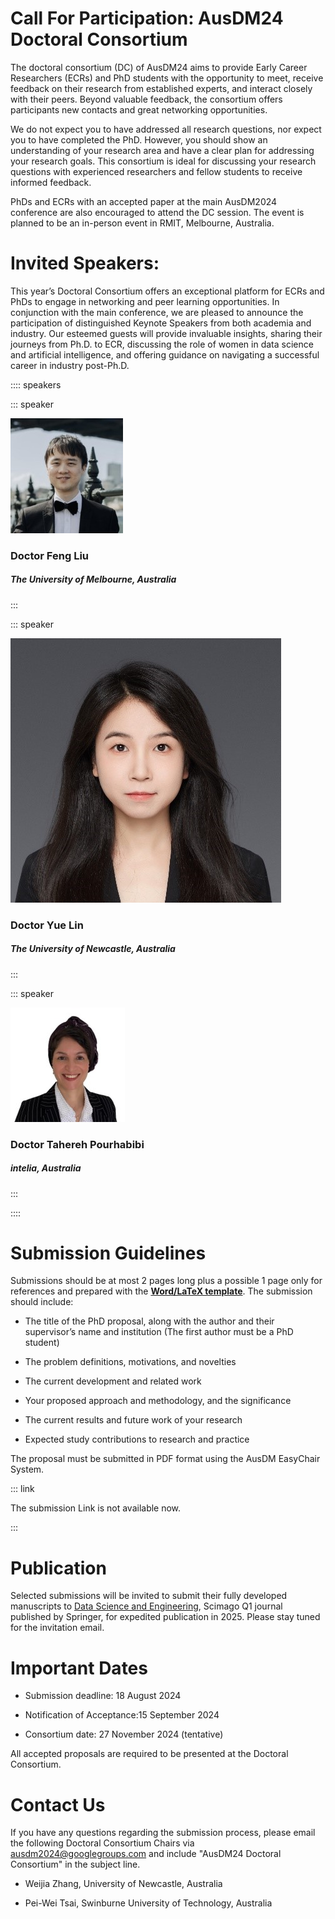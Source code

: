 # Call For Participation: AusDM24 Doctoral Consortium

The doctoral consortium (DC) of AusDM24 aims to provide Early Career Researchers (ECRs) and PhD students with the opportunity to meet, receive feedback on their research from established experts, and interact closely with their peers. Beyond valuable feedback, the consortium offers participants new contacts and great networking opportunities.

We do not expect you to have addressed all research questions, nor expect you to have completed the PhD. However, you should show an understanding of your research area and have a clear plan for addressing your research goals. This consortium is ideal for discussing your research questions with experienced researchers and fellow students to receive informed feedback.

PhDs and ECRs with an accepted paper at the main AusDM2024 conference are also encouraged to attend the DC session. The event is planned to be an in-person event in RMIT, Melbourne, Australia.

# Invited Speakers:

This year’s Doctoral Consortium offers an exceptional platform for ECRs and PhDs to engage in networking and peer learning opportunities. In conjunction with the main conference, we are pleased to announce the participation of distinguished Keynote Speakers from both academia and industry. Our esteemed guests will provide invaluable insights, sharing their journeys from Ph.D. to ECR, discussing the role of women in data science and artificial intelligence, and offering guidance on navigating a successful career in industry post-Ph.D.

:::: speakers

::: speaker

![Feng Liu](./media/Speech/DC/Feng%20Liu.jpg)

### Doctor Feng Liu

##### The University of Melbourne, Australia

:::

::: speaker

![Yue Lin](./media/Speech/DC/Yue%20Lin.jpg)

### Doctor Yue Lin

##### The University of Newcastle, Australia

:::

::: speaker

![Tahereh Pourhabibi](./media/Speech/DC/Tahereh%20Pourhabibi.jpg)

### Doctor Tahereh Pourhabibi

##### intelia, Australia

:::


::::


# Submission Guidelines

Submissions should be at most 2 pages long plus a possible 1 page only for references and prepared with the [**Word/LaTeX template**](https://drive.google.com/file/d/1148bgY2oEQvJ83zKrEtAnMYobQ4g7ZOG/view?usp=sharing). The submission should include:

- The title of the PhD proposal, along with the author and their supervisor’s name and institution (The first author must be a PhD student)

- The problem definitions, motivations, and novelties

- The current development and related work

- Your proposed approach and methodology, and the significance

- The current results and future work of your research

- Expected study contributions to research and practice

The proposal must be submitted in PDF format using the AusDM EasyChair System.

::: link

The submission Link is not available now.

:::


# Publication

Selected submissions will be invited to submit their fully developed manuscripts to [Data Science and Engineering](https://link.springer.com/journal/41019), Scimago Q1 journal published by Springer, for expedited publication in 2025. Please stay tuned for the invitation email.

# Important Dates 

- Submission deadline: 18 August 2024

- Notification of Acceptance:15 September 2024 
  
- Consortium date: 27 November 2024 (tentative)

All accepted proposals are required to be presented at the Doctoral Consortium.

# Contact Us

If you have any questions regarding the submission process, please email the following Doctoral Consortium Chairs via [ausdm2024@googlegroups.com](mailto:ausdm2024@googlegroups.com) and include "AusDM24 Doctoral Consortium" in the subject line.

- Weijia Zhang, University of Newcastle, Australia

- Pei-Wei Tsai, Swinburne University of Technology, Australia